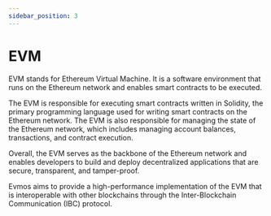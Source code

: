 ```yaml
---
sidebar_position: 3
---
```



# EVM

EVM stands for Ethereum Virtual Machine. It is a software environment that runs on the Ethereum network and enables smart contracts to be executed.

The EVM is responsible for executing smart contracts written in Solidity, the primary programming language used for writing smart contracts on the Ethereum network. The EVM is also responsible for managing the state of the Ethereum network, which includes managing account balances, transactions, and contract execution.

Overall, the EVM serves as the backbone of the Ethereum network and enables developers to build and deploy decentralized applications that are secure, transparent, and tamper-proof.

Evmos aims to provide a high-performance implementation of the EVM that is interoperable with other blockchains through the Inter-Blockchain Communication (IBC) protocol.